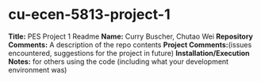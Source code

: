# cu-ecen-5813-project-1
**Title:** PES Project 1 Readme 
**Name:** Curry Buscher, Chutao Wei 
**Repository Comments:** A description of the repo contents
**Project Comments:**(issues encountered, suggestions for the project in future)
**Installation/Execution Notes:** for others using the code (including what your development environment was)

